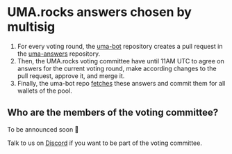# UMA.rocks answers chosen by multisig

1. For every voting round, the [uma-bot](https://github.com/lancelot-c/uma-bot) repository creates a pull request in the [uma-answers](https://github.com/lancelot-c/uma-answers) repository.
2. Then, the UMA.rocks voting committee have until 11AM UTC to agree on answers for the current voting round, make according changes to the pull request, approve it, and merge it.
3. Finally, the uma-bot repo [fetches](https://github.com/lancelot-c/uma-bot/blob/c9054c6f5b4df1116093a3ecd104dbfe77a66aa8/smart-contract-calls/common.ts#L706) these answers and commit them for all wallets of the pool.

## Who are the members of the voting committee?

To be announced soon 🤫

Talk to us on [Discord](https://discord.gg/nqxpBsv26A) if you want to be part of the voting committee.
